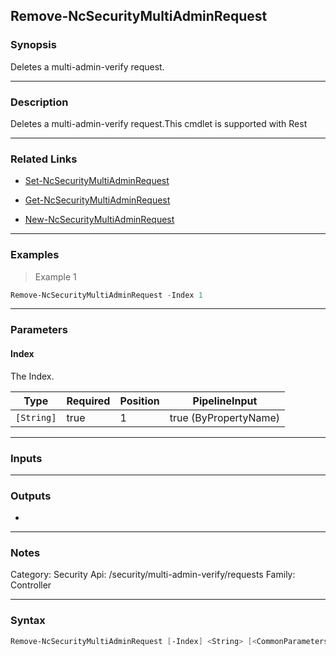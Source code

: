 Remove-NcSecurityMultiAdminRequest
----------------------------------

### Synopsis
Deletes a multi-admin-verify request.

---

### Description

Deletes a multi-admin-verify request.This cmdlet is supported with Rest

---

### Related Links
* [Set-NcSecurityMultiAdminRequest](Set-NcSecurityMultiAdminRequest)

* [Get-NcSecurityMultiAdminRequest](Get-NcSecurityMultiAdminRequest)

* [New-NcSecurityMultiAdminRequest](New-NcSecurityMultiAdminRequest)

---

### Examples
> Example 1

```PowerShell
Remove-NcSecurityMultiAdminRequest -Index 1
```

---

### Parameters
#### **Index**
The Index.

|Type      |Required|Position|PipelineInput        |
|----------|--------|--------|---------------------|
|`[String]`|true    |1       |true (ByPropertyName)|

---

### Inputs

---

### Outputs
* 

---

### Notes
Category: Security
Api: /security/multi-admin-verify/requests
Family: Controller

---

### Syntax
```PowerShell
Remove-NcSecurityMultiAdminRequest [-Index] <String> [<CommonParameters>]
```
